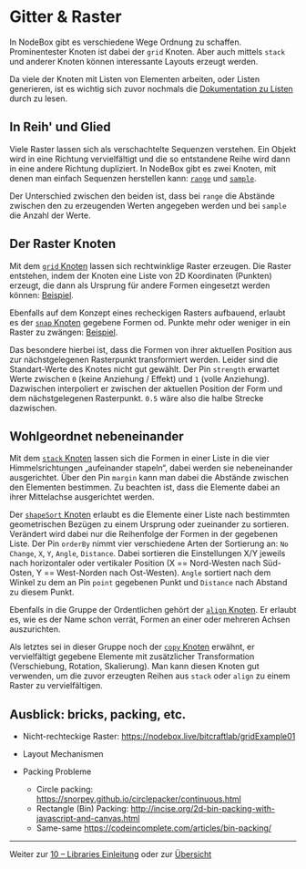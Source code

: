 # Gitter & Raster

In NodeBox gibt es verschiedene Wege Ordnung zu schaffen. Prominentester Knoten ist dabei der `grid` Knoten. Aber auch mittels `stack` und anderer Knoten können interessante Layouts erzeugt werden.

Da viele der Knoten mit Listen von Elementen arbeiten, oder Listen generieren, ist es wichtig sich zuvor nochmals die [Dokumentation zu Listen](00-grundlagen.md) durch zu lesen.

## In Reih' und Glied

Viele Raster lassen sich als verschachtelte Sequenzen verstehen. Ein Objekt wird in eine Richtung vervielfältigt und die so entstandene Reihe wird dann in eine andere Richtung dupliziert. In NodeBox gibt es zwei Knoten, mit denen man einfach Sequenzen herstellen kann: [`range`](https://nodebox.live/reference/range) und [`sample`](https://nodebox.live/reference/sample).

Der Unterschied zwischen den beiden ist, dass bei `range` die Abstände zwischen den zu erzeugenden Werten angegeben werden und bei `sample` die Anzahl der Werte.

## Der Raster Knoten

Mit dem [`grid` Knoten](https://nodebox.live/reference/grid) lassen sich rechtwinklige Raster erzeugen. Die Raster entstehen, indem der Knoten eine Liste von 2D Koordinaten (Punkten) erzeugt, die dann als Ursprung für andere Formen eingesetzt werden können: [Beispiel](https://nodebox.live/reference/grid).

Ebenfalls auf dem Konzept eines recheckigen Rasters aufbauend, erlaubt es der [`snap` Knoten](https://nodebox.live/reference/snap) gegebene Formen od. Punkte mehr oder weniger in ein Raster zu zwängen: [Beispiel](https://nodebox.live/reference/snap).

Das besondere hierbei ist, dass die Formen von ihrer aktuellen Position aus zur nächstgelegenen Rasterpunkt transformiert werden. Leider sind die Standart-Werte des Knotes nicht gut gewählt. Der Pin `strength` erwartet Werte zwischen `0` (keine Anziehung / Effekt) und `1` (volle Anziehung). Dazwischen interpoliert er zwischen der aktuellen Position der Form und dem nächstgelegenen Rasterpunkt. `0.5` wäre also die halbe Strecke dazwischen.

## Wohlgeordnet nebeneinander

Mit dem [`stack` Knoten](https://nodebox.live/reference/stack) lassen sich die Formen in einer Liste in die vier Himmelsrichtungen „aufeinander stapeln“, dabei werden sie nebeneinander ausgerichtet. Über den Pin `margin` kann man dabei die Abstände zwischen den Elementen bestimmen. Zu beachten ist, dass die Elemente dabei an ihrer Mittelachse ausgerichtet werden.

Der [`shapeSort` Knoten](https://nodebox.live/reference/shapeSort) erlaubt es die Elemente einer Liste nach bestimmten geometrischen Bezügen zu einem Ursprung oder zueinander zu sortieren. Verändert wird dabei nur die Reihenfolge der Formen in der gegebenen Liste. Der Pin `orderBy` nimmt vier verschiedene Arten der Sortierung an: `No Change`, `X`, `Y`, `Angle`, `Distance`. Dabei sortieren die Einstellungen X/Y jeweils nach horizontaler oder vertikaler Position (X == Nord-Westen nach Süd-Osten, Y == West-Norden nach Ost-Westen). `Angle` sortiert nach dem Winkel zu dem an Pin `point` gegebenen Punkt und `Distance` nach Abstand zu diesem Punkt.

Ebenfalls in die Gruppe der Ordentlichen gehört der [`align` Knoten](https://nodebox.live/reference/align). Er erlaubt es, wie es der Name schon verrät, Formen an einer oder mehreren Achsen auszurichten.

Als letztes sei in dieser Gruppe noch der [`copy` Knoten](https://nodebox.live/reference/copy) erwähnt, er vervielfältigt gegebene Elemente mit zusätzlicher Transformation (Verschiebung, Rotation, Skalierung). Man kann diesen Knoten gut verwenden, um die zuvor erzeugten Reihen aus `stack` oder `align` zu einem Raster zu vervielfältigen.

## Ausblick: bricks, packing, etc.

- Nicht-rechteckige Raster: https://nodebox.live/bitcraftlab/gridExample01

- Layout Mechanismen

- Packing Probleme
    - Circle packing: https://snorpey.github.io/circlepacker/continuous.html
    - Rectangle (Bin) Packing: http://incise.org/2d-bin-packing-with-javascript-and-canvas.html
    - Same-same https://codeincomplete.com/articles/bin-packing/

---

Weiter zur [10 – Libraries Einleitung](10-libraries.md) oder zur [Übersicht](readme.md)

